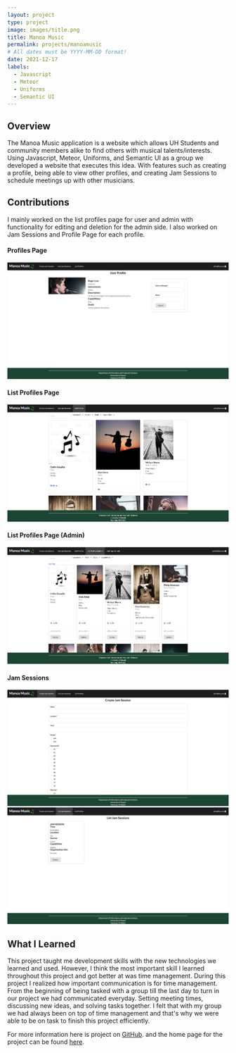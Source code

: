 ```yaml
---
layout: project
type: project
image: images/title.png
title: Manoa Music
permalink: projects/manoamusic
# All dates must be YYYY-MM-DD format!
date: 2021-12-17
labels:
  - Javascript
  - Meteor
  - Uniforms
  - Semantic UI
---
```


## Overview
The Manoa Music application is a website which allows UH Students and community members alike to find others with musical talents/interests. Using Javascript, Meteor, Uniforms, and Semantic UI as a group we developed a website that executes this idea. With features such as creating a profile, being able to view other profiles, and creating Jam Sessions to schedule meetings up with other musicians.     

## Contributions
I mainly worked on the list profiles page for user and admin with functionality for editing and deletion for the admin side. I also worked on Jam Sessions and Profile Page for each profile.

#### Profiles Page
<img class="ui image" src="../images/profile.png">

#### List Profiles Page
<img class="ui image" src="../images/listprofiles.png">

#### List Profiles Page (Admin)
<img class="ui image" src="../images/listadmin.png">

#### Jam Sessions
<img class="ui image" src="../images/createjam.png">
<img class="ui image" src="../images/listjam.png">

## What I Learned
This project taught me development skills with the new technologies we learned and used. However, I think the most important skill I learned throughout this project and got better at was time management. During this project I realized how important communication is for time management. From the beginning of being tasked with a group till the last day to turn in our project we had communicated everyday. Setting meeting times, discussing new ideas, and solving tasks together. I felt that with my group we had always been on top of time management and that's why we were able to be on task to finish this project efficiently.

For more information here is project on [GitHub](https://github.com/manoa-music). and the home page for the project can be found [here](https://manoa-music.github.io/).  
